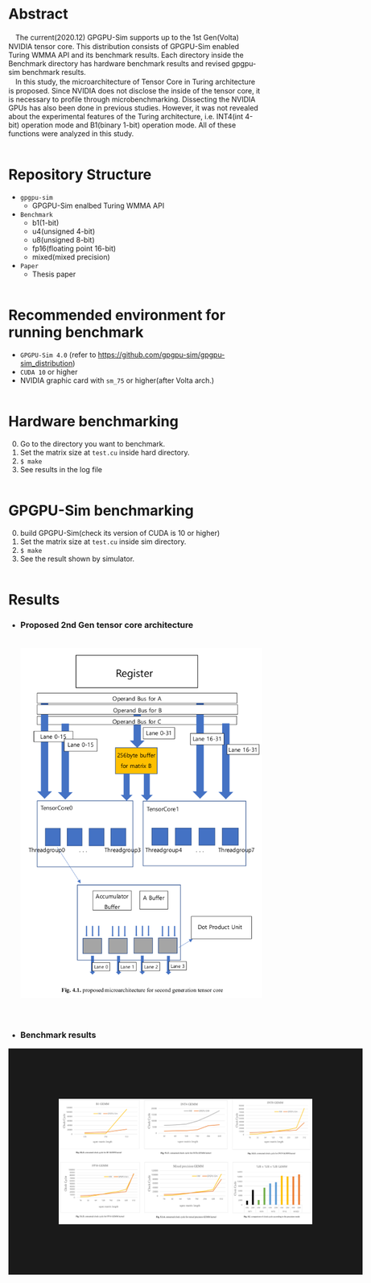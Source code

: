 # Abstract
　The current(2020.12) GPGPU-Sim supports up to the 1st Gen(Volta) NVIDIA tensor core. This distribution consists of GPGPU-Sim enabled Turing WMMA API and its benchmark results. Each directory inside the Benchmark directory has hardware benchmark results and revised gpgpu-sim benchmark results. <br>
　In this study, the microarchitecture of Tensor Core in Turing architecture is proposed. Since NVIDIA does not disclose the inside of the tensor core, it is necessary to profile through microbenchmarking. Dissecting the NVIDIA GPUs has also been done in previous studies. However, it was not revealed about the experimental features of the Turing architecture, i.e. INT4(int 4-bit) operation mode and B1(binary 1-bit) operation mode. All of these functions were analyzed in this study.<br><br>


# Repository Structure
* ```gpgpu-sim```
   * GPGPU-Sim enalbed Turing WMMA API
* ```Benchmark```
   * b1(1-bit)
   * u4(unsigned 4-bit)
   * u8(unsigned 8-bit)
   * fp16(floating point 16-bit)
   * mixed(mixed precision)
* ```Paper```
   * Thesis paper<br><br>

# Recommended environment for running benchmark
   * ```GPGPU-Sim 4.0``` (refer to https://github.com/gpgpu-sim/gpgpu-sim_distribution)
   * ```CUDA 10``` or higher
   * NVIDIA graphic card with ```sm_75``` or higher(after Volta arch.)<br><br>
   
# Hardware benchmarking
   0. Go to the directory you want to benchmark.
   1. Set the matrix size at ```test.cu``` inside hard directory.
   2. ```$ make```
   3. See results in the log file <br><br>
# GPGPU-Sim benchmarking
   0. build GPGPU-Sim(check its version of CUDA is 10 or higher)
   1. Set the matrix size at  ```test.cu``` inside sim directory.
   2. ```$ make```
   3. See the result shown by simulator.<br><br>

# Results
* ### Proposed 2nd Gen tensor core architecture <br><br><p align="center"><img src="proposed_arch.png" width = "500px"></p><br>
* ### Benchmark results <br>
<img src="benchmark_results.png" border="100px" align="center" > </img><br><br><br><br>
